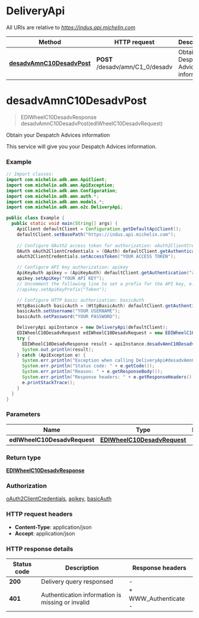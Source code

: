 # DeliveryApi

All URIs are relative to *https://indus.api.michelin.com*

| Method | HTTP request | Description |
|------------- | ------------- | -------------|
| [**desadvAmnC10DesadvPost**](DeliveryApi.md#desadvAmnC10DesadvPost) | **POST** /desadv/amn/C1_0/desadv | Obtain your Despatch Advices information |


<a id="desadvAmnC10DesadvPost"></a>
# **desadvAmnC10DesadvPost**
> EDIWheelC10DesadvResponse desadvAmnC10DesadvPost(edIWheelC10DesadvRequest)

Obtain your Despatch Advices information

This service will give you your Despatch Advices information.

### Example
```java
// Import classes:
import com.michelin.adk.amn.ApiClient;
import com.michelin.adk.amn.ApiException;
import com.michelin.adk.amn.Configuration;
import com.michelin.adk.amn.auth.*;
import com.michelin.adk.amn.models.*;
import com.michelin.adk.amn.o2c.DeliveryApi;

public class Example {
  public static void main(String[] args) {
    ApiClient defaultClient = Configuration.getDefaultApiClient();
    defaultClient.setBasePath("https://indus.api.michelin.com");
    
    // Configure OAuth2 access token for authorization: oAuth2ClientCredentials
    OAuth oAuth2ClientCredentials = (OAuth) defaultClient.getAuthentication("oAuth2ClientCredentials");
    oAuth2ClientCredentials.setAccessToken("YOUR ACCESS TOKEN");

    // Configure API key authorization: apikey
    ApiKeyAuth apikey = (ApiKeyAuth) defaultClient.getAuthentication("apikey");
    apikey.setApiKey("YOUR API KEY");
    // Uncomment the following line to set a prefix for the API key, e.g. "Token" (defaults to null)
    //apikey.setApiKeyPrefix("Token");

    // Configure HTTP basic authorization: basicAuth
    HttpBasicAuth basicAuth = (HttpBasicAuth) defaultClient.getAuthentication("basicAuth");
    basicAuth.setUsername("YOUR USERNAME");
    basicAuth.setPassword("YOUR PASSWORD");

    DeliveryApi apiInstance = new DeliveryApi(defaultClient);
    EDIWheelC10DesadvRequest edIWheelC10DesadvRequest = new EDIWheelC10DesadvRequest(); // EDIWheelC10DesadvRequest | 
    try {
      EDIWheelC10DesadvResponse result = apiInstance.desadvAmnC10DesadvPost(edIWheelC10DesadvRequest);
      System.out.println(result);
    } catch (ApiException e) {
      System.err.println("Exception when calling DeliveryApi#desadvAmnC10DesadvPost");
      System.err.println("Status code: " + e.getCode());
      System.err.println("Reason: " + e.getResponseBody());
      System.err.println("Response headers: " + e.getResponseHeaders());
      e.printStackTrace();
    }
  }
}
```

### Parameters

| Name | Type | Description  | Notes |
|------------- | ------------- | ------------- | -------------|
| **edIWheelC10DesadvRequest** | [**EDIWheelC10DesadvRequest**](EDIWheelC10DesadvRequest.md)|  | |

### Return type

[**EDIWheelC10DesadvResponse**](EDIWheelC10DesadvResponse.md)

### Authorization

[oAuth2ClientCredentials](../README.md#oAuth2ClientCredentials), [apikey](../README.md#apikey), [basicAuth](../README.md#basicAuth)

### HTTP request headers

 - **Content-Type**: application/json
 - **Accept**: application/json

### HTTP response details
| Status code | Description | Response headers |
|-------------|-------------|------------------|
| **200** | Delivery query responsed |  -  |
| **401** | Authentication information is missing or invalid |  * WWW_Authenticate -  <br>  |

